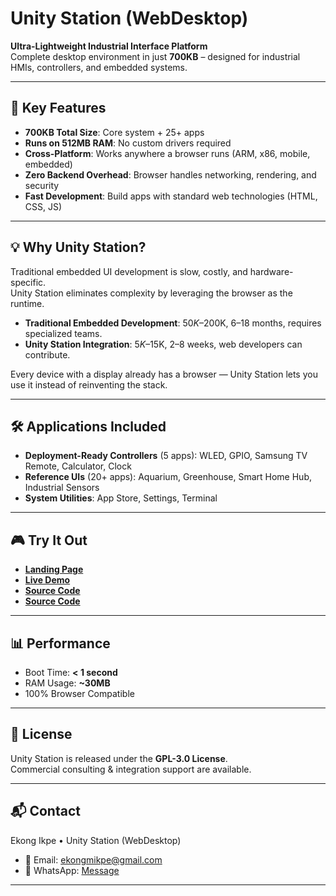 # Unity Station (WebDesktop)

**Ultra-Lightweight Industrial Interface Platform**  
Complete desktop environment in just **700KB** – designed for industrial HMIs, controllers, and embedded systems.

---

## 🚀 Key Features
- **700KB Total Size**: Core system + 25+ apps
- **Runs on 512MB RAM**: No custom drivers required
- **Cross-Platform**: Works anywhere a browser runs (ARM, x86, mobile, embedded)
- **Zero Backend Overhead**: Browser handles networking, rendering, and security
- **Fast Development**: Build apps with standard web technologies (HTML, CSS, JS)

---

## 💡 Why Unity Station?
Traditional embedded UI development is slow, costly, and hardware-specific.  
Unity Station eliminates complexity by leveraging the browser as the runtime.

- **Traditional Embedded Development**: $50K–$200K, 6–18 months, requires specialized teams.  
- **Unity Station Integration**: $5K–$15K, 2–8 weeks, web developers can contribute.

Every device with a display already has a browser — Unity Station lets you use it instead of reinventing the stack.

---

## 🛠️ Applications Included
- **Deployment-Ready Controllers** (5 apps): WLED, GPIO, Samsung TV Remote, Calculator, Clock  
- **Reference UIs** (20+ apps): Aquarium, Greenhouse, Smart Home Hub, Industrial Sensors  
- **System Utilities**: App Store, Settings, Terminal  

---

## 🎮 Try It Out
- **[Landing Page](https://webdesktop-platform.netlify.app)**  
- **[Live Demo](https://cutt.ly/jrMzVswz)**  
- **[Source Code](https://github.com/edmundsparrow/webdesktop)**  
- **[Source Code](https://github.com/edmundsparrow/unitystaton)**  

---

## 📊 Performance
- Boot Time: **< 1 second**  
- RAM Usage: **~30MB**  
- 100% Browser Compatible  

---

## 📖 License
Unity Station is released under the **GPL-3.0 License**.  
Commercial consulting & integration support are available.

---

## 📬 Contact
Ekong Ikpe • Unity Station (WebDesktop)  
- 📧 Email: [ekongmikpe@gmail.com](mailto:ekongmikpe@gmail.com)  
- 💬 WhatsApp: [Message](https://wa.me/2349024054758)  

---
